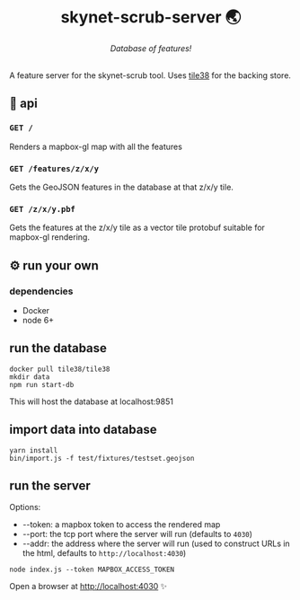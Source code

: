 <h1 align="center">skynet-scrub-server 🌏 </h1>
<div align="center">
<i>
Database of features!
</i>
</div>
<br />

A feature server for the skynet-scrub tool. Uses [tile38](http://tile38.com) for the backing store.

## 📖 api
### `GET /`
Renders a mapbox-gl map with all the features

### `GET /features/z/x/y`
Gets the GeoJSON features in the database at that z/x/y tile.

### `GET /z/x/y.pbf`
Gets the features at the z/x/y tile as a vector tile protobuf suitable for mapbox-gl rendering.

## ⚙ run your own
### dependencies
- Docker
- node 6+

## run the database
```
docker pull tile38/tile38
mkdir data
npm run start-db
```
This will host the database at localhost:9851

## import data into database 

```
yarn install
bin/import.js -f test/fixtures/testset.geojson
```

## run the server

Options:

- --token: a mapbox token to access the rendered map
- --port: the tcp port where the server will run (defaults to `4030`)
- --addr: the address where the server will run (used to construct URLs in the html, defaults to `http://localhost:4030`)

```
node index.js --token MAPBOX_ACCESS_TOKEN
```

Open a browser at [http://localhost:4030](http://localhost:4030) ✨
